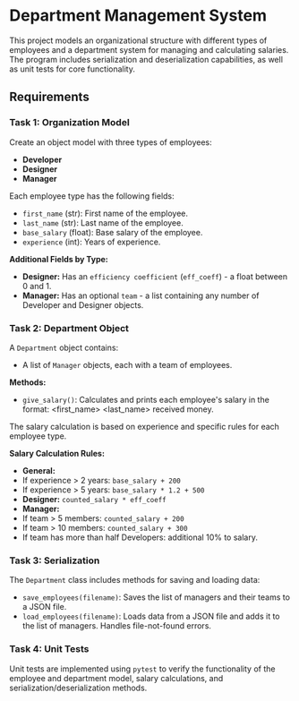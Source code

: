 # Department Management System

This project models an organizational structure with different types of employees and a department system for managing and calculating salaries. The program includes serialization and deserialization capabilities, as well as unit tests for core functionality.

## Requirements

### Task 1: Organization Model
Create an object model with three types of employees:
- **Developer**
- **Designer**
- **Manager**

Each employee type has the following fields:
- `first_name` (str): First name of the employee.
- `last_name` (str): Last name of the employee.
- `base_salary` (float): Base salary of the employee.
- `experience` (int): Years of experience.

**Additional Fields by Type:**
- **Designer:** Has an `efficiency coefficient` (`eff_coeff`) - a float between 0 and 1.
- **Manager:** Has an optional `team` - a list containing any number of Developer and Designer objects.

### Task 2: Department Object
A `Department` object contains:
- A list of `Manager` objects, each with a team of employees.

**Methods:**
- `give_salary()`: Calculates and prints each employee's salary in the format:
<first_name> <last_name> received <salary> money.

The salary calculation is based on experience and specific rules for each employee type.

**Salary Calculation Rules:**
- **General:**
- If experience > 2 years: `base_salary + 200`
- If experience > 5 years: `base_salary * 1.2 + 500`
- **Designer:** `counted_salary * eff_coeff`
- **Manager:** 
- If team > 5 members: `counted_salary + 200`
- If team > 10 members: `counted_salary + 300`
- If team has more than half Developers: additional 10% to salary.

### Task 3: Serialization
The `Department` class includes methods for saving and loading data:
- `save_employees(filename)`: Saves the list of managers and their teams to a JSON file.
- `load_employees(filename)`: Loads data from a JSON file and adds it to the list of managers. Handles file-not-found errors.

### Task 4: Unit Tests
Unit tests are implemented using `pytest` to verify the functionality of the employee and department model, salary calculations, and serialization/deserialization methods.
